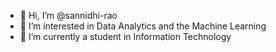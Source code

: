 - 👋 Hi, I’m @sannidhi-rao
- 👀 I’m interested in Data Analytics and the Machine Learning
- 🌱 I’m currently a student in Information Technology 

<!---
sannidhi-rao/sannidhi-rao is a ✨ special ✨ repository because its `README.md` (this file) appears on your GitHub profile.
You can click the Preview link to take a look at your changes.
--->
